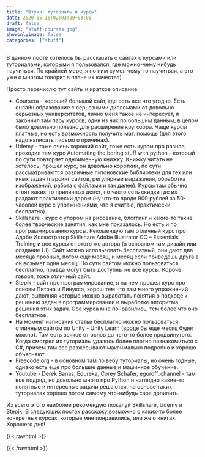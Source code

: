 ```yaml
---
title: "Штуки: туториалы и курсы"
date: 2020-05-16T02:03:00+03:00
draft: false
image: "stuff-courses.jpg"
showonlyimage: false
categories: ["stuff"]
---
```

В данном посте хотелось бы рассказать о сайтах с курсами или туториалами, которыми я пользовался, где можно-чему нибудь научиться. По крайней мере, я по ним сумел чему-то научиться, а это уже о многом говорит в плане их качества)
<!--more-->
Просто перечислю тут сайты и краткое описание:
* Coursera - хороший большой сайт, где есть все что угодно. Есть онлайн образование с серьезными дипломами от довольно серьезных университетов, лично меня такое не интересует, я закончил там пару курсов, один из них по большим данным, в целом было довольно полезно для расширения кругозора. Чаще курсы платные, но есть возможность получить мат. помощь (для этого надо написать письмо о причинах).
* Udemy - тоже очень хороший сайт, тоже есть курсы про разное, проходил там курс Automating the boring stuff with python - который по сути повторяет одноименную книжку. Книжку читать не хотелось, прошел курс, он довольно короткий, по сути рассматриваются различные питоновские библиотеки для тех или иных задач (парсинг сайтов, регулярные выражения, обработка изображений, работа с файлами и так далее). Курсы там обычно стоят каких-то приличных денег, но часто есть скидки где их раздают практически даром (ну что-то вроде 900 рублей за 50-часовой курс с упражнениями, что я считаю, практически бесплатно).
* Skillshare - курс с упором на рисование, блоггинг и какие-то такие более творческие занятия, как мне показалось. Но есть и по программированию курсы. Рекомендую там отличный курс про Адобе Иллюстратор Skillshare Adobe Illustrator CC – Essentials Training и все курсы от этого же автора (в основном там дизайн или создание UI). Сайт можно использовать бесплатный, они дают два месяца пробных, потом еще месяц, и месяц если приведешь друга а он возьмет один месяц. По сути сайтом можно пользоваться бесплатно, правда могут быть доступны не все курсы. Короче говоря, тоже отличный сайт.
* Stepik - сайт про программирование, я на нем прошел курс про основы Питона и Линукса, хорош тем что там много упражнений дают, выполняя которые можно выработать понятия о подходе к решению задач в программировании и выработке алгоритма решения этих задач. Оба курса мне понравились, тем более что оно бесплатное.
* На момент написания статьи бесплатно можно пользоваться отличным сайтом по Unity - Unity Learn (вроде бы еще месяц будет можно). Там есть всякое от основ до чего-то более продвинутого. Когда смотрел их туториалы удалось более плотно познакомиться с C#, причем там все разжевывают максимально подробно и хорошо объясняют.
* Freecode.org - в основном там по вебу туториалы, но очень годные, однако есть еще про большие данные и машинное обучение.
* Youtube - Derek Banas, Edureka, Corey Schafer, egoroff_channel - там все подряд, но довольно много про Python и наглядно какие-то понятные и интересные задачи решаются, на основе таких туториалах хорошо потом самому что-нибудь свое допилить.  

Из всего этого наиболее рекомендую пожалуй Skillshare, Udemy и Stepik. В следующих постах расскажу возможно о каких-то более конкретных курсах, которые мне понравились, или же о книгах. Хорошего дня!

{{< rawhtml >}}
<div id="graphcomment"></div>
<script type="text/javascript">

  window.gc_params = {
    graphcomment_id: 'https-psyhut-ru',

    // if your website has a fixed header, indicate it's height in pixels
    fixed_header_height: 0,
  };
  
  (function() {
    var gc = document.createElement('script'); gc.type = 'text/javascript'; gc.async = true;
    gc.src = 'https://graphcomment.com/js/integration.js?' + Math.round(Math.random() * 1e8);
    (document.getElementsByTagName('head')[0] || document.getElementsByTagName('body')[0]).appendChild(gc);
  })();

</script>
{{< /rawhtml >}}